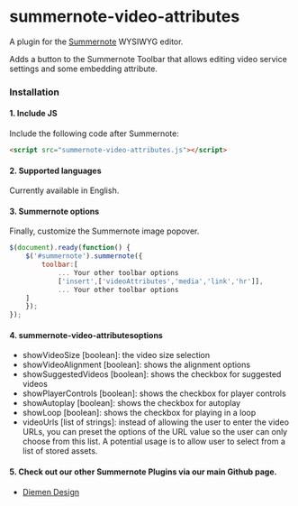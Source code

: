 # summernote-video-attributes
A plugin for the [Summernote](https://github.com/summernote/summernote/) WYSIWYG editor.

Adds a button to the Summernote Toolbar that allows editing video service settings and some embedding attribute.

### Installation

#### 1. Include JS

Include the following code after Summernote:

```html
<script src="summernote-video-attributes.js"></script>
```

#### 2. Supported languages

Currently available in English.

#### 3. Summernote options

Finally, customize the Summernote image popover.

```javascript
$(document).ready(function() {
    $('#summernote').summernote({
        toolbar:[
            ... Your other toolbar options
            ['insert',['videoAttributes','media','link','hr']],
            ... Your other toolbar options
    ]
    });
});
```

#### 4. summernote-video-attributesoptions
- showVideoSize [boolean]:  the video size selection
- showVideoAlignment [boolean]: shows the alignment options
- showSuggestedVideos [boolean]: shows the checkbox for suggested videos
- showPlayerControls [boolean]: shows the checkbox for player controls
- showAutoplay [boolean]: shows the checkbox for autoplay
- showLoop [boolean]: shows the checkbox for playing in a loop
- videoUrls [list of strings]: instead of allowing the user to enter the video URLs, you can preset the options of the URL value so the user can only choose from this list. A potential usage is to allow user to select from a list of stored assets.

#### 5. Check out our other Summernote Plugins via our main Github page.
- [Diemen Design](https://github.com/DiemenDesign/)
